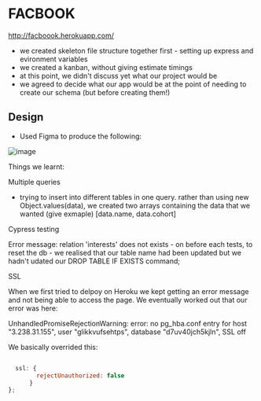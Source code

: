 # FACBOOK

http://facboook.herokuapp.com/

- we created skeleton file structure together first - setting up express and evironment variables
- we created a kanban, without giving estimate timings
- at this point, we didn't discuss yet what our project would be
- we agreed to decide what our app would be at the point of needing to create our schema (but before creating them!)


## Design

- Used Figma to produce the following:

![image](https://user-images.githubusercontent.com/31373245/115590336-bd6b0b00-a2c8-11eb-881d-f63abe7e5c28.png)



Things we learnt:

Multiple queries

 - trying to insert into different tables in one query.
rather than using new Object.values(data), we created two arrays containing the data that we wanted (give exmaple) [data.name, data.cohort]

Cypress testing

Error message: relation 'interests' does not exists - on before each tests, to reset the db - we realised that our table name had been updated but we hadn't udated our DROP TABLE IF EXISTS command;

SSL

When we first tried to delpoy on Heroku we kept getting an error message and not being able to access the page. We eventually worked out that our error was here:


 UnhandledPromiseRejectionWarning: error: no pg_hba.conf entry for host "3.238.31.155", user "glikkvufsehtps", database "d7uv40jch5kjln", SSL off

 [](https://devcenter.heroku.com/articles/ssl#:~:text=With%20ACM%2C%20Heroku%20automatically%20provisions,integrity%20for%20all%20web%20requests.&text=Apps%20using%20free%20dynos%20can%20use%20the%20*.)
  
We basically overrided this:

``` Javascript

  ssl: {
        rejectUnauthorized: false
      }
};

```



